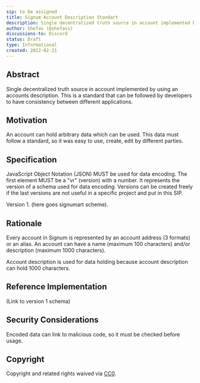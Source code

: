 ```yaml
---
sip: to be assigned
title: Signum Account Description Standart
description: Single decentralized truth source in account implemented by using an accounts description
author: Shefas (@shefass)
discussions-to: Discord
status: Draft
type: Informational
created: 2022-02-21
---
```


## Abstract
Single decentralized truth source in account implemented by using an accounts description. This is a standard that can be followed by developers to have consistency between different applications.

## Motivation
An account can hold arbitrary data which can be used. This data must follow a standard, so it was easy to use, create, edit by different parties. 

## Specification
JavaScript Object Notation (JSON) MUST be used for data encoding. 
The first element MUST be a "vr" (version) with a number. It represents the version of a schema used for data encoding. 
Versions can be created freely if the last versions are not useful in a specific project and put in this SIP. 

Version 1. (here goes signumart scheme).

## Rationale
Every account in Signum is represented by an account address (3 formats) or an alias. An account can have a name (maximum 100 characters) and/or description (maximum 1000 characters). 

Account description is used for data holding because account description can hold 1000 characters.

## Reference Implementation
(Link to version 1 schema)

## Security Considerations
Encoded data can link to malicious code, so it must be checked before usage. 

## Copyright
Copyright and related rights waived via [CC0](https://creativecommons.org/publicdomain/zero/1.0/).
